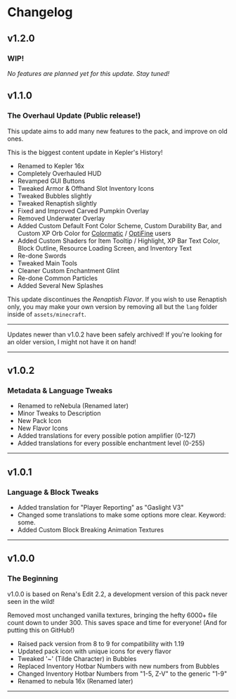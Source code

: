 # Changelog

## v1.2.0

### **WIP!**

*No features are planned yet for this update. Stay tuned!*

## v1.1.0

### **The Overhaul Update** (Public release!)

This update aims to add many new features to the pack, and improve on old ones.

This is the biggest content update in Kepler's History!

- Renamed to Kepler 16x
- Completely Overhauled HUD
- Revamped GUI Buttons
- Tweaked Armor & Offhand Slot Inventory Icons
- Tweaked Bubbles slightly
- Tweaked Renaptish slightly
- Fixed and Improved Carved Pumpkin Overlay
- Removed Underwater Overlay
- Added Custom Default Font Color Scheme, Custom Durability Bar, and Custom XP Orb Color for [Colormatic](https://www.curseforge.com/minecraft/mc-mods/colormatic) / [OptiFine](https://optifine.net/home) users
- Added Custom Shaders for Item Tooltip / Highlight, XP Bar Text Color, Block Outline, Resource Loading Screen, and Inventory Text
- Re-done Swords
- Tweaked Main Tools
- Cleaner Custom Enchantment Glint
- Re-done Common Particles
- Added Several New Splashes

This update discontinues the *Renaptish Flavor*. If you wish to use Renaptish only, you may make your own version by removing all but the `lang` folder inside of `assets/minecraft`.

---

Updates newer than v1.0.2 have been safely archived!
If you're looking for an older version, I might not have it on hand!

---

## v1.0.2

### **Metadata & Language Tweaks**

- Renamed to reNebula (Renamed later)
- Minor Tweaks to Description
- New Pack Icon
- New Flavor Icons
- Added translations for every possible potion amplifier (0-127)
- Added translations for every possible enchantment level (0-255)

---

## v1.0.1

### **Language & Block Tweaks**

- Added translation for "Player Reporting" as "Gaslight V3"
- Changed some translations to make some options more clear. Keyword: some.
- Added Custom Block Breaking Animation Textures

---

## v1.0.0

### **The Beginning**

v1.0.0 is based on Rena's Edit 2.2, a development version of this pack never seen in the wild!

Removed most unchanged vanilla textures, bringing the hefty 6000+ file count down to under 300. This saves space and time for everyone! (And for putting this on GitHub!)

- Raised pack version from 8 to 9 for compatibility with 1.19
- Updated pack icon with unique icons for every flavor
- Tweaked '~' (Tilde Character) in Bubbles
- Replaced Inventory Hotbar Numbers with new numbers from Bubbles
- Changed Inventory Hotbar Numbers from "1-5, Z-V" to the generic "1-9"
- Renamed to nebula 16x (Renamed later)

---
